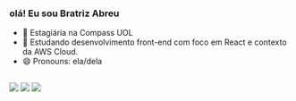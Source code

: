 ### olá! Eu sou Bratriz Abreu


- 🔭 Estagiária na Compass UOL
- 🌱 Estudando desenvolvimento front-end com foco em React e contexto da AWS Cloud.
- 😄 Pronouns: ela/dela
## 
<div> 
 <a href="https://www.instagram.com/beare_beatriz/" target="_blank"><img src="https://img.shields.io/badge/-Instagram-%23E4405F?style=for-the-badge&logo=instagram&logoColor=white" target="_blank"></a>
  <a href = "mailto:abreu2001beatriz@gmail.com"><img src="https://img.shields.io/badge/-Gmail-9146FF?style=for-the-badge&logo=gmail&logoColor=white" target="_blank"></a>
  <a href="" target="_blank"><img src="linkedin.com/in/beatriz-abreu-aa776a273" target="_blank"></a>   
</div>

